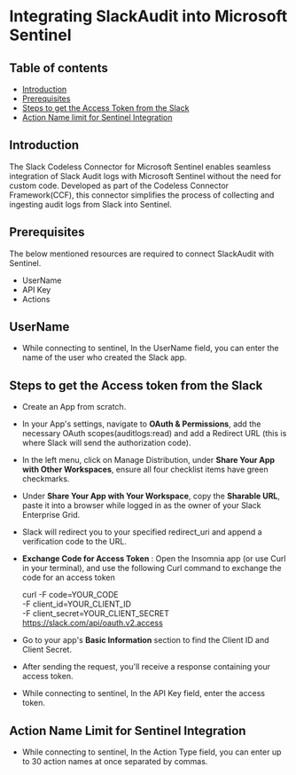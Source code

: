 # Integrating SlackAudit into Microsoft Sentinel
## Table of contents
- [Introduction](#intro)
- [Prerequisites](#step2)
- [Steps to get the Access Token from the Slack](#token)
- [Action Name limit for Sentinel Integration](#action)

## Introduction

The Slack Codeless Connector for Microsoft Sentinel enables seamless integration of Slack Audit logs with Microsoft Sentinel without the need for custom code. Developed as part of the Codeless Connector Framework(CCF), this connector simplifies the process of collecting and ingesting audit logs from Slack into Sentinel.

<a name="step2">

## Prerequisites
The below mentioned resources are required to connect SlackAudit with Sentinel.
- UserName
- API Key
- Actions

<a name="UserName">

## UserName

- While connecting to sentinel, In the UserName field, you can enter the name of the user who created the Slack app.

<a name="token">

## Steps to get the Access token from the Slack
- Create an App from scratch.
- In your App's settings, navigate to **OAuth & Permissions**, add the necessary OAuth scopes(auditlogs:read) and add a Redirect URL (this is where Slack will send the authorization code).
- In the left menu, click on Manage Distribution, under **Share Your App with Other Workspaces**, ensure all four checklist items have green checkmarks.
- Under **Share Your App with Your Workspace**, copy the **Sharable URL**, paste it into a browser while logged in as the owner of your Slack Enterprise Grid.
- Slack will redirect you to your specified redirect_uri and append a verification code to the URL.
- **Exchange Code for Access Token** : Open the Insomnia app (or use Curl in your terminal), and use the following Curl command to exchange the code for an access token

  curl -F code=YOUR_CODE \
     -F client_id=YOUR_CLIENT_ID \
     -F client_secret=YOUR_CLIENT_SECRET \
     https://slack.com/api/oauth.v2.access

- Go to your app's **Basic Information** section to find the Client ID and Client Secret.

- After sending the request, you'll receive a response containing your access token.

- While connecting to sentinel, In the API Key field, enter the access token.

<a name="action">

## Action Name Limit for Sentinel Integration
- While connecting to sentinel, In the Action Type field, you can enter up to 30 action names at once separated by commas.
